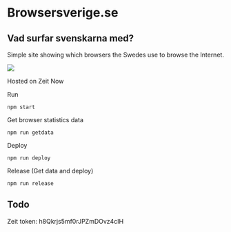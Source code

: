 # Browsersverige.se

## Vad surfar svenskarna med?

Simple site showing which browsers the Swedes use to browse the Internet.

![](https://browsersverige.se/images/og.jpg)

Hosted on Zeit Now

Run

```
npm start
```

Get browser statistics data

```
npm run getdata
```

Deploy

```
npm run deploy
```

Release (Get data and deploy)

```
npm run release
```

## Todo

Zeit token: h8Qkrjs5mf0rJPZmDOvz4cIH
